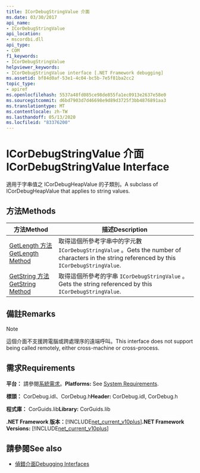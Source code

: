 ```yaml
---
title: ICorDebugStringValue 介面
ms.date: 03/30/2017
api_name:
- ICorDebugStringValue
api_location:
- mscordbi.dll
api_type:
- COM
f1_keywords:
- ICorDebugStringValue
helpviewer_keywords:
- ICorDebugStringValue interface [.NET Framework debugging]
ms.assetid: bf84d0af-53e1-4c04-bc5b-7e5f81ba2cc2
topic_type:
- apiref
ms.openlocfilehash: 5537a48fd085ce98de855fa1ec0913e2637e58e0
ms.sourcegitcommit: d6bd7903d7d46698e9d89d3725f3bb4876891aa3
ms.translationtype: MT
ms.contentlocale: zh-TW
ms.lasthandoff: 05/13/2020
ms.locfileid: "83376200"
---
```

# <a name="icordebugstringvalue-interface"></a><span data-ttu-id="c6430-102">ICorDebugStringValue 介面</span><span class="sxs-lookup"><span data-stu-id="c6430-102">ICorDebugStringValue Interface</span></span>
<span data-ttu-id="c6430-103">適用于字串值之 ICorDebugHeapValue 的子類別。</span><span class="sxs-lookup"><span data-stu-id="c6430-103">A subclass of ICorDebugHeapValue that applies to string values.</span></span>  
  
## <a name="methods"></a><span data-ttu-id="c6430-104">方法</span><span class="sxs-lookup"><span data-stu-id="c6430-104">Methods</span></span>  
  
|<span data-ttu-id="c6430-105">方法</span><span class="sxs-lookup"><span data-stu-id="c6430-105">Method</span></span>|<span data-ttu-id="c6430-106">描述</span><span class="sxs-lookup"><span data-stu-id="c6430-106">Description</span></span>|  
|------------|-----------------|  
|[<span data-ttu-id="c6430-107">GetLength 方法</span><span class="sxs-lookup"><span data-stu-id="c6430-107">GetLength Method</span></span>](icordebugstringvalue-getlength-method.md)|<span data-ttu-id="c6430-108">取得這個所參考字串中的字元數 `ICorDebugStringValue` 。</span><span class="sxs-lookup"><span data-stu-id="c6430-108">Gets the number of characters in the string referenced by this `ICorDebugStringValue`.</span></span>|  
|[<span data-ttu-id="c6430-109">GetString 方法</span><span class="sxs-lookup"><span data-stu-id="c6430-109">GetString Method</span></span>](icordebugstringvalue-getstring-method.md)|<span data-ttu-id="c6430-110">取得這個所參考的字串 `ICorDebugStringValue` 。</span><span class="sxs-lookup"><span data-stu-id="c6430-110">Gets the string referenced by this `ICorDebugStringValue`.</span></span>|  
  
## <a name="remarks"></a><span data-ttu-id="c6430-111">備註</span><span class="sxs-lookup"><span data-stu-id="c6430-111">Remarks</span></span>  
  
> [!NOTE]
> <span data-ttu-id="c6430-112">這個介面不支援跨電腦或跨處理序的遠端呼叫。</span><span class="sxs-lookup"><span data-stu-id="c6430-112">This interface does not support being called remotely, either cross-machine or cross-process.</span></span>  
  
## <a name="requirements"></a><span data-ttu-id="c6430-113">需求</span><span class="sxs-lookup"><span data-stu-id="c6430-113">Requirements</span></span>  
 <span data-ttu-id="c6430-114">**平台：** 請參閱[系統需求](../../get-started/system-requirements.md)。</span><span class="sxs-lookup"><span data-stu-id="c6430-114">**Platforms:** See [System Requirements](../../get-started/system-requirements.md).</span></span>  
  
 <span data-ttu-id="c6430-115">**標頭：** CorDebug.idl、CorDebug.h</span><span class="sxs-lookup"><span data-stu-id="c6430-115">**Header:** CorDebug.idl, CorDebug.h</span></span>  
  
 <span data-ttu-id="c6430-116">**程式庫：** CorGuids.lib</span><span class="sxs-lookup"><span data-stu-id="c6430-116">**Library:** CorGuids.lib</span></span>  
  
 <span data-ttu-id="c6430-117">**.NET Framework 版本：**[!INCLUDE[net_current_v10plus](../../../../includes/net-current-v10plus-md.md)]</span><span class="sxs-lookup"><span data-stu-id="c6430-117">**.NET Framework Versions:** [!INCLUDE[net_current_v10plus](../../../../includes/net-current-v10plus-md.md)]</span></span>  
  
## <a name="see-also"></a><span data-ttu-id="c6430-118">請參閱</span><span class="sxs-lookup"><span data-stu-id="c6430-118">See also</span></span>

- [<span data-ttu-id="c6430-119">偵錯介面</span><span class="sxs-lookup"><span data-stu-id="c6430-119">Debugging Interfaces</span></span>](debugging-interfaces.md)
